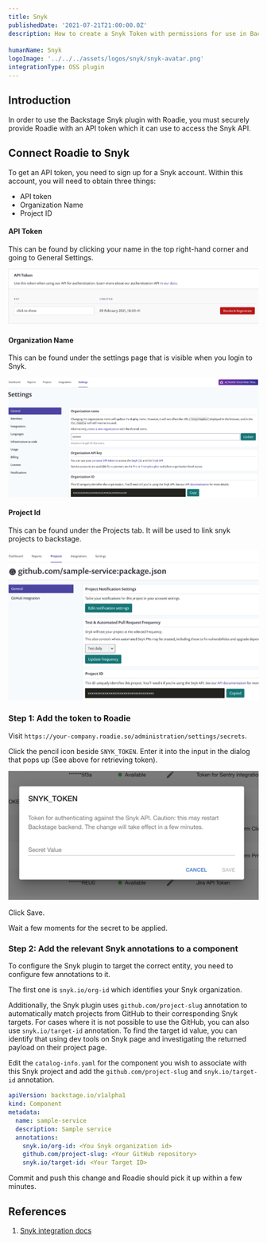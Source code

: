 ```yaml
---
title: Snyk
publishedDate: '2021-07-21T21:00:00.0Z'
description: How to create a Snyk Token with permissions for use in Backstage and apply it to Roadie.

humanName: Snyk
logoImage: '../../../assets/logos/snyk/snyk-avatar.png'
integrationType: OSS plugin
---
```


## Introduction

In order to use the Backstage Snyk plugin with Roadie, you must securely provide Roadie with an API token which it can use to access the Snyk API.

## Connect Roadie to Snyk

To get an API token, you need to sign up for a Snyk account. Within this account, you will need to obtain three things:

 * API token
 * Organization Name
 * Project ID

#### API Token

This can be found by clicking your name in the top right-hand corner and going to General Settings.

![API token for Snyk.](./api-token.png)

#### Organization Name

This can be found under the settings page that is visible when you login to Snyk.

![Organization Name Snyk.](./org.png)

#### Project Id

This can be found under the Projects tab. It will be used to link snyk projects to backstage.

![Project ID Name Snyk.](./project-id.png)


### Step 1: Add the token to Roadie

Visit `https://your-company.roadie.so/administration/settings/secrets`.

Click the pencil icon beside `SNYK_TOKEN`. Enter it into the input in the dialog that pops up (See above for retrieving token).

![a dialog box with an input called Secret Value. The Snyk token is pasted inside.](./secret.png)

Click Save.

Wait a few moments for the secret to be applied.

### Step 2: Add the relevant Snyk annotations to a component

To configure the Snyk plugin to target the correct entity, you need to configure few annotations to it.

The first one is `snyk.io/org-id` which identifies your Snyk organization. 

Additionally, the Snyk plugin uses `github.com/project-slug` annotation to automatically match projects from GitHub to their corresponding Snyk targets. For cases where it is not possible to use the GitHub, you can also use `snyk.io/target-id` annotation. To find the target id value, you can identify that using dev tools on Snyk page and investigating the returned payload on their project page.

Edit the `catalog-info.yaml` for the component you wish to associate with this Snyk project and add the `github.com/project-slug` and `snyk.io/target-id` annotation.

```yaml
apiVersion: backstage.io/v1alpha1
kind: Component
metadata:
  name: sample-service
  description: Sample service
  annotations:
    snyk.io/org-id: <You Snyk organization id>
    github.com/project-slug: <Your GitHub repository>
    snyk.io/target-id: <Your Target ID>
```

Commit and push this change and Roadie should pick it up within a few minutes.

## References

1. [Snyk integration docs](https://snyk.io/blog/backstage-integration-with-the-snyk-api/)
